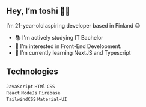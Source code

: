 ## Hey, I’m toshi 👋🏼
I’m 21-year-old aspiring developer based in Finland 😉

- 📚 I'm actively studying IT Bachelor
- 👀 I’m interested in Front-End Development.
- 🌱 I’m currently learning NextJS and Typescript
## Technologies
`JavaScript` `HTMl` `CSS` <br> 
`React` `NodeJs` `Firebase` <br>
 `TailwindCSS` `Material-UI`

